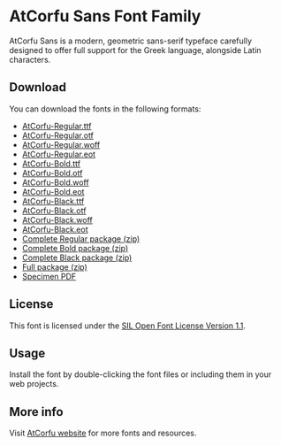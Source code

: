# AtCorfu Sans Font Family

AtCorfu Sans is a modern, geometric sans-serif typeface carefully designed to offer full support for the Greek language, alongside Latin characters.

## Download

You can download the fonts in the following formats:

- [AtCorfu-Regular.ttf](AtCorfu-Sans/AtCorfu-Regular.ttf)  
- [AtCorfu-Regular.otf](AtCorfu-Sans/AtCorfu-Regular.otf)  
- [AtCorfu-Regular.woff](AtCorfu-Sans/AtCorfu-Regular.woff)  
- [AtCorfu-Regular.eot](AtCorfu-Sans/AtCorfu-Regular.eot) 
- [AtCorfu-Bold.ttf](AtCorfu-Sans/AtCorfu-Bold.ttf)  
- [AtCorfu-Bold.otf](AtCorfu-Sans/AtCorfu-Bold.otf)  
- [AtCorfu-Bold.woff](AtCorfu-Sans/AtCorfu-Bold.woff)  
- [AtCorfu-Bold.eot](AtCorfu-Sans/AtCorfu-Bold.eot)
- [AtCorfu-Black.ttf](AtCorfu-Sans/AtCorfu-Bold.ttf)  
- [AtCorfu-Black.otf](AtCorfu-Sans/AtCorfu-Black.otf)  
- [AtCorfu-Black.woff](AtCorfu-Sans/AtCorfu-Black.woff)  
- [AtCorfu-Black.eot](AtCorfu-Sans/AtCorfu-Black.eot) 
- [Complete Regular package (zip)](AtCorfu-Sans/AtCorfu-Sans-regular.zip)
- [Complete Bold package (zip)](AtCorfu-Sans/AtCorfu-Sans-bold.zip)
- [Complete Black package (zip)](AtCorfu-Sans/AtCorfu-Sans-black.zip) 
- [Full package (zip)](AtCorfu-Sans/AtCorfu-Sans-all.zip)  
- [Specimen PDF](specimen/atcorfu-sans-specimen.pdf)

## License

This font is licensed under the [SIL Open Font License Version 1.1](OFL.txt).

## Usage

Install the font by double-clicking the font files or including them in your web projects.

## More info

Visit [AtCorfu website](https://atcorfu.com/atcorfu-sans-modern-font-family-with-full-greek-support/) for more fonts and resources.
